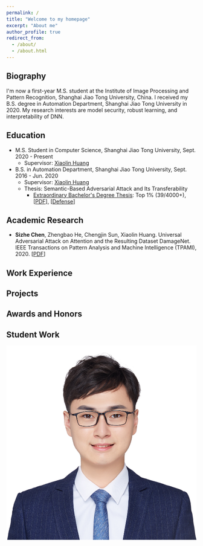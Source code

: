 ```yaml
---
permalink: /
title: "Welcome to my homepage"
excerpt: "About me"
author_profile: true
redirect_from: 
  - /about/
  - /about.html
---
```


  
Biography
------
I'm now a first-year M.S. student at the Institute of Image Processing and Pattern Recognition, Shanghai Jiao Tong University, China. I received my B.S. degree in Automation Department, Shanghai Jiao Tong University in 2020. My research interests are model security, robust learning, and interpretability of DNN.

Education
------
+ M.S. Student in Computer Science, Shanghai Jiao Tong University, Sept. 2020 - Present
   + Supervisor: [Xiaolin Huang](http://www.automation.sjtu.edu.cn/ShowPeople.aspx?info_id=2418&info_lb=590&flag=98)
+ B.S. in Automation Department, Shanghai Jiao Tong University, Sept. 2016 - Jun. 2020
   + Supervisor: [Xiaolin Huang](http://www.automation.sjtu.edu.cn/ShowPeople.aspx?info_id=2418&info_lb=590&flag=98)
   + Thesis: Semantic-Based Adversarial Attack and Its Transferability
      + [Extraordinary Bachelor's Degree Thesis](http://sjcg.jwc.sjtu.edu.cn/): Top 1% (39/4000+), [[PDF](http://sjcg.jwc.sjtu.edu.cn/375/2020/2020/Dissertation.html)], [[Defense](http://sjcg.jwc.sjtu.edu.cn/375/27/27/Video.html)]

Academic Research
------
+ **Sizhe Chen**, Zhengbao He, Chengjin Sun, Xiaolin Huang. Universal Adversarial Attack on Attention and the Resulting Dataset DamageNet. IEEE Transactions on Pattern Analysis and Machine Intelligence (TPAMI), 2020. [[PDF](https://arxiv.org/abs/2001.06325)]

Work Experience
------

Projects
------

Awards and Honors
------

Student Work
------
![](images/profile.jpg)
